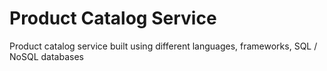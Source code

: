 # Product Catalog Service
Product catalog service built using different languages, frameworks, SQL / NoSQL databases
